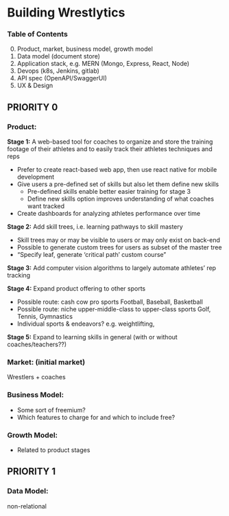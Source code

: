 # Building Wrestlytics
### Table of Contents
0. Product, market, business model, growth model
1. Data model (document store)
2. Application stack, e.g. MERN (Mongo, Express, React, Node)
3. Devops (k8s, Jenkins, gitlab)
4. API spec (OpenAPI/SwaggerUI)
5. UX & Design


## PRIORITY 0
### Product:
**Stage 1:** A web-based tool for coaches to organize and store the training footage of their athletes and to easily track their athletes techniques and reps
+ Prefer to create react-based web app, then use react native for mobile development
+ Give users a pre-defined set of skills but also let them define new skills
    + Pre-defined skills enable better easier training for stage 3
    + Define new skills option improves understanding of what coaches want tracked
+ Create dashboards for analyzing athletes performance over time

**Stage 2:** Add skill trees, i.e. learning pathways to skill mastery
+ Skill trees may or may be visible to users or may only exist on back-end
+ Possible to generate custom trees for users as subset of the master tree
+ “Specify leaf, generate ‘critical path’ custom course”

**Stage 3:** Add computer vision algorithms to largely automate athletes’ rep tracking

**Stage 4:** Expand product offering to other sports
+ Possible route: cash cow pro sports Football, Baseball, Basketball
+ Possible route: niche upper-middle-class to upper-class sports Golf, Tennis, Gymnastics
+ Individual sports & endeavors? e.g. weightlifting, 

**Stage 5:** Expand to learning skills in general (with or without coaches/teachers??)



### Market: (initial market)
Wrestlers + coaches

### Business Model:
+ Some sort of freemium?
+ Which features to charge for and which to include free?


### Growth Model:
+ Related to product stages



## PRIORITY 1
### Data Model:
non-relational
